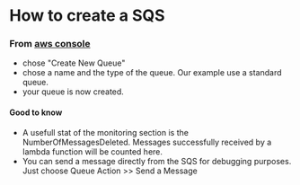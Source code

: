 # How to create a SQS

### From [aws console](https://eu-west-3.console.aws.amazon.com/sqs/home?region=eu-west-3)

*	chose  "Create New Queue"
*	chose a name and the type of the queue. Our example use a standard queue.
* your queue is now created.

#### Good to know

* A usefull stat of the monitoring section is the NumberOfMessagesDeleted. Messages successfully received by a lambda function
will be counted here.
* You can send a message directly from the SQS for debugging purposes. Just choose Queue Action >> Send a Message
